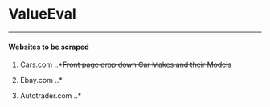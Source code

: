 # ValueEval

***
#### Websites to be scraped
1. Cars.com
..*~~Front page drop down Car Makes and their Models~~

2. Ebay.com
..*

3. Autotrader.com
..*
